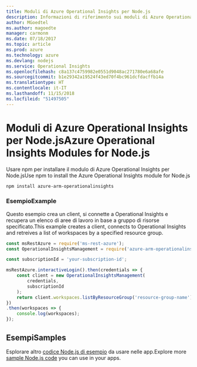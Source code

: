 ```yaml
---
title: Moduli di Azure Operational Insights per Node.js
description: Informazioni di riferimento sui moduli di Azure Operational Insights per Node.js
author: MGoedtel
ms.author: magoedte
manager: carmonm
ms.date: 07/18/2017
ms.topic: article
ms.prod: azure
ms.technology: azure
ms.devlang: nodejs
ms.service: Operational Insights
ms.openlocfilehash: c8a137c4759982e0551d9048ac271780e6a68afe
ms.sourcegitcommit: b1e29342a19524f43ed70f4bc961dcfdacffb14a
ms.translationtype: HT
ms.contentlocale: it-IT
ms.lasthandoff: 11/15/2018
ms.locfileid: "51497505"
---
```

# <a name="azure-operational-insights-modules-for-nodejs"></a><span data-ttu-id="a6eb1-103">Moduli di Azure Operational Insights per Node.js</span><span class="sxs-lookup"><span data-stu-id="a6eb1-103">Azure Operational Insights Modules for Node.js</span></span>

<span data-ttu-id="a6eb1-104">Usare npm per installare il modulo di Azure Operational Insights per Node.js</span><span class="sxs-lookup"><span data-stu-id="a6eb1-104">Use npm to install the Azure Operational Insights module for Node.js</span></span>

```bash
npm install azure-arm-operationalinsights
```

### <a name="example"></a><span data-ttu-id="a6eb1-105">Esempio</span><span class="sxs-lookup"><span data-stu-id="a6eb1-105">Example</span></span> 

<span data-ttu-id="a6eb1-106">Questo esempio crea un client, si connette a Operational Insights e recupera un elenco di aree di lavoro in base a gruppo di risorse specificato.</span><span class="sxs-lookup"><span data-stu-id="a6eb1-106">This example creates a client, connects to Operational Insights and retreives a list of workspaces by a specified resource group.</span></span>

```javascript
const msRestAzure = require('ms-rest-azure');
const OperationalInsightsManagement = require('azure-arm-operationalinsights');

const subscriptionId = 'your-subscription-id';

msRestAzure.interactiveLogin().then(credentials => {
    const client = new OperationalInsightsManagement(
        credentials,
        subscriptionId
    );
    return client.workspaces.listByResourceGroup('resource-group-name');
})
.then(workspaces => {
    console.log(workspaces);
});
``` 

## <a name="samples"></a><span data-ttu-id="a6eb1-107">Esempi</span><span class="sxs-lookup"><span data-stu-id="a6eb1-107">Samples</span></span>

<span data-ttu-id="a6eb1-108">Esplorare altro [codice Node.js di esempio](https://azure.microsoft.com/resources/samples/?platform=nodejs) da usare nelle app.</span><span class="sxs-lookup"><span data-stu-id="a6eb1-108">Explore more [sample Node.js code](https://azure.microsoft.com/resources/samples/?platform=nodejs) you can use in your apps.</span></span>
